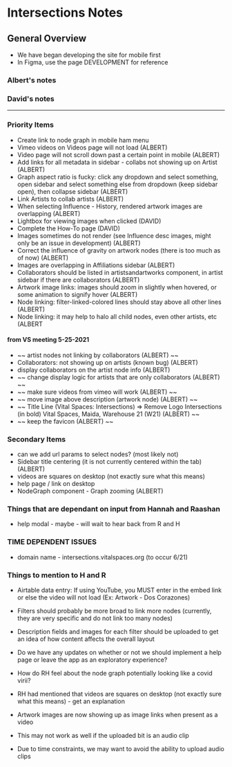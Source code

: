 # Intersections Notes

## General Overview

- We have began developing the site for mobile first
- In Figma, use the page DEVELOPMENT for reference

### Albert's notes

### David's notes

---

### Priority Items

- Create link to node graph in mobile ham menu
- Vimeo videos on Videos page will not load (ALBERT)
- Video page will not scroll down past a certain point in mobile (ALBERT)
- Add links for all metadata in sidebar - collabs not showing up on Artist (ALBERT)
- Graph aspect ratio is fucky: click any dropdown and select something, open sidebar and select something else from dropdown (keep sidebar open), then collapse sidebar (ALBERT)
- Link Artists to collab artists (ALBERT)
- When selecting Influence - History, rendered artwork images are overlapping (ALBERT)
- Lightbox for viewing images when clicked (DAVID)
- Complete the How-To page (DAVID)
- Images sometimes do not render (see Influence desc images, might only be an issue in development) (ALBERT)
- Correct the influence of gravity on artwork nodes (there is too much as of now) (ALBERT)
- Images are overlapping in Affiliations sidebar (ALBERT)
- Collaborators should be listed in artistsandartworks component, in artist sidebar if there are collaborators (ALBERT)
- Artwork image links: images should zoom in slightly when hovered, or some animation to signify hover (ALBERT)
- Node linking: filter-linked-colored lines should stay above all other lines (ALBERT)
- Node linking: it may help to halo all child nodes, even other artists, etc (ALBERT

#### from VS meeting 5-25-2021

- ~~ artist nodes not linking by collaborators (ALBERT) ~~
- Collaborators: not showing up on artists (known bug) (ALBERT)
- display collaborators on the artist node info (ALBERT)
- ~~ change display logic for artists that are only collaborators (ALBERT) ~~
- ~~ make sure videos from vimeo will work (ALBERT) ~~
- ~~ move image above description (artwork node) (ALBERT) ~~
- ~~ Title Line (Vital Spaces: Intersections) => Remove Logo Intersections (in bold) Vital Spaces, Maida, Warehouse 21 (W21) (ALBERT) ~~
- ~~ keep the favicon (ALBERT) ~~

### Secondary Items

- can we add url params to select nodes? (most likely not)
- Sidebar title centering (it is not currently centered within the tab) (ALBERT)
- videos are squares on desktop (not exactly sure what this means)
- help page / link on desktop
- NodeGraph component - Graph zooming (ALBERT)

### Things that are dependant on input from Hannah and Raashan

- help modal - maybe - will wait to hear back from R and H

### TIME DEPENDENT ISSUES

- domain name - intersections.vitalspaces.org (to occur 6/21)

### Things to mention to H and R

- Airtable data entry: If using YouTube, you MUST enter in the embed link or else the video will not load (Ex: Artwork - Dos Corazones)
- Filters should probably be more broad to link more nodes (currently, they are very specific and do not link too many nodes)
- Description fields and images for each filter should be uploaded to get an idea of how content affects the overall layout
- Do we have any updates on whether or not we should implement a help page or leave the app as an exploratory experience?
- How do RH feel about the node graph potentially looking like a covid virii?
- RH had mentioned that videos are squares on desktop (not exactly sure what this means) - get an explanation

- Artwork images are now showing up as image links when present as a video
- This may not work as well if the uploaded bit is an audio clip
- Due to time constraints, we may want to avoid the ability to upload audio clips
